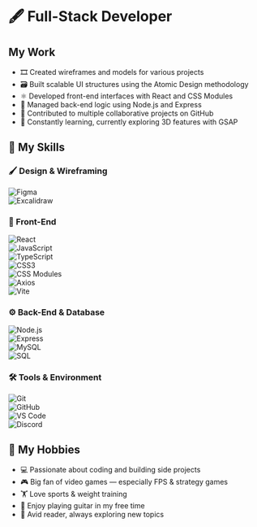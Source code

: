 # 🖋️ Full-Stack Developer 

## My Work
- 🎞️ Created wireframes and models for various projects  
- 🗃️ Built scalable UI structures using the Atomic Design methodology  
- ⚛️ Developed front-end interfaces with React and CSS Modules  
- 🔌 Managed back-end logic using Node.js and Express  
- 🤝 Contributed to multiple collaborative projects on GitHub  
- 🧱 Constantly learning, currently exploring 3D features with GSAP  


## 🧠 My Skills

### 🖌️ Design & Wireframing  
![Figma](https://img.shields.io/badge/Figma-F24E1E?style=for-the-badge&logo=figma&logoColor=white)  
![Excalidraw](https://img.shields.io/badge/Excalidraw-000000?style=for-the-badge&logo=excalidraw&logoColor=white)

### 🧩 Front-End  
![React](https://img.shields.io/badge/React-20232A?style=for-the-badge&logo=react&logoColor=61DAFB)  
![JavaScript](https://img.shields.io/badge/JavaScript-F7DF1E?style=for-the-badge&logo=javascript&logoColor=black)  
![TypeScript](https://img.shields.io/badge/TypeScript-3178C6?style=for-the-badge&logo=typescript&logoColor=white)  
![CSS3](https://img.shields.io/badge/CSS3-1572B6?style=for-the-badge&logo=css3&logoColor=white)  
![CSS Modules](https://img.shields.io/badge/CSS--Modules-000000?style=for-the-badge&logo=css3&logoColor=white)  
![Axios](https://img.shields.io/badge/Axios-5A29E4?style=for-the-badge&logo=axios&logoColor=white)  
![Vite](https://img.shields.io/badge/Vite-646CFF?style=for-the-badge&logo=vite&logoColor=white)

### ⚙️ Back-End & Database  
![Node.js](https://img.shields.io/badge/Node.js-339933?style=for-the-badge&logo=node.js&logoColor=white)  
![Express](https://img.shields.io/badge/Express.js-000000?style=for-the-badge&logo=express&logoColor=white)  
![MySQL](https://img.shields.io/badge/MySQL-4479A1?style=for-the-badge&logo=mysql&logoColor=white)  
![SQL](https://img.shields.io/badge/SQL-336791?style=for-the-badge&logo=postgresql&logoColor=white)

### 🛠️ Tools & Environment  
![Git](https://img.shields.io/badge/Git-F05032?style=for-the-badge&logo=git&logoColor=white)  
![GitHub](https://img.shields.io/badge/GitHub-181717?style=for-the-badge&logo=github&logoColor=white)  
![VS Code](https://img.shields.io/badge/VS--Code-007ACC?style=for-the-badge&logo=visual-studio-code&logoColor=white)  
![Discord](https://img.shields.io/badge/Discord-5865F2?style=for-the-badge&logo=discord&logoColor=white)


## 🎯 My Hobbies

- 💻 Passionate about coding and building side projects  
- 🎮 Big fan of video games — especially FPS & strategy games  
- 🏋️ Love sports & weight training  
- 🎸 Enjoy playing guitar in my free time  
- 📖 Avid reader, always exploring new topics  
